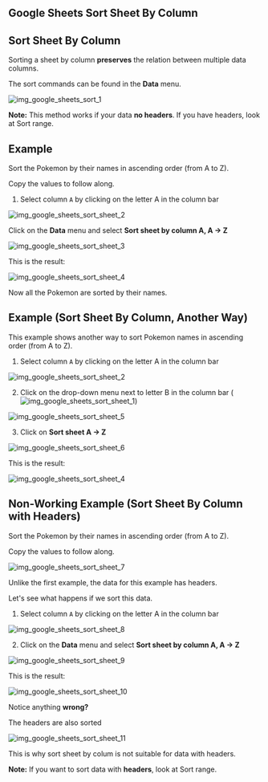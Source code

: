 Google Sheets Sort Sheet By Column
---

Sort Sheet By Column
---
Sorting a sheet by column **preserves** the relation between multiple data columns.

The sort commands can be found in the **Data** menu.

![img_google_sheets_sort_1](https://user-images.githubusercontent.com/47166768/192085597-b72dbaad-9364-4a00-8f4a-702affa0276c.png)


**Note:** This method works if your data **no headers**. If you have headers, look at Sort range.

Example
---
Sort the Pokemon by their names in ascending order (from A to Z).

Copy the values to follow along.

1. Select column `A` by clicking on the letter A in the column bar

![img_google_sheets_sort_sheet_2](https://user-images.githubusercontent.com/47166768/192085656-9cff3f70-82c4-44c9-ae30-4c5b7da9fe6c.png)

Click on the **Data** menu and select **Sort sheet by column A, A → Z**

![img_google_sheets_sort_sheet_3](https://user-images.githubusercontent.com/47166768/192085689-dadfbae3-9fad-431e-b0f4-7506a97e5e15.png)


This is the result:

![img_google_sheets_sort_sheet_4](https://user-images.githubusercontent.com/47166768/192085739-767375b6-ee4e-4a06-8a40-5be771f89f93.png)

Now all the Pokemon are sorted by their names.

Example (Sort Sheet By Column, Another Way)
---
This example shows another way to sort Pokemon names in ascending order (from A to Z).

1. Select column `A` by clicking on the letter A in the column bar

![img_google_sheets_sort_sheet_2](https://user-images.githubusercontent.com/47166768/192085797-b3b904db-956f-4de6-91a3-5425ff2704ac.png)

2. Click on the drop-down menu next to letter B in the column bar (![img_google_sheets_sort_sheet_1](https://user-images.githubusercontent.com/47166768/192085813-459e0239-9e78-4b4a-9117-6bb499e418bb.png))

![img_google_sheets_sort_sheet_5](https://user-images.githubusercontent.com/47166768/192085849-8a58097c-6116-48af-af6c-6fc55e9af0ec.png)

3. Click on **Sort sheet A → Z**

![img_google_sheets_sort_sheet_6](https://user-images.githubusercontent.com/47166768/192085887-000d5e93-bc0c-4ed9-859b-28c7fb0a32c9.png)

This is the result:

![img_google_sheets_sort_sheet_4](https://user-images.githubusercontent.com/47166768/192085898-32be0d56-790e-4ca3-9218-decb52c30659.png)


Non-Working Example (Sort Sheet By Column with Headers)
---
Sort the Pokemon by their names in ascending order (from A to Z).

Copy the values to follow along.

![img_google_sheets_sort_sheet_7](https://user-images.githubusercontent.com/47166768/192086030-7d3f6613-78df-4a34-909f-e5d9880babf0.png)


Unlike the first example, the data for this example has headers.

Let's see what happens if we sort this data.

1. Select column `A` by clicking on the letter A in the column bar

![img_google_sheets_sort_sheet_8](https://user-images.githubusercontent.com/47166768/192086050-199f9649-3b93-46aa-a944-6041e20293d3.png)

 2. Click on the **Data** menu and select **Sort sheet by column A, A → Z**

![img_google_sheets_sort_sheet_9](https://user-images.githubusercontent.com/47166768/192086171-8192bca6-c825-49b8-aac3-4cfd5a5a8633.png)

This is the result:

![img_google_sheets_sort_sheet_10](https://user-images.githubusercontent.com/47166768/192086180-193474fb-130f-42ee-8c45-0cca75ff1f32.png)


Notice anything **wrong?**

The headers are also sorted

![img_google_sheets_sort_sheet_11](https://user-images.githubusercontent.com/47166768/192086198-07094a63-06f8-4d6e-996c-0394d27cc06b.png)


This is why sort sheet by colum is not suitable for data with headers.

**Note:** If you want to sort data with **headers**, look at Sort range.









